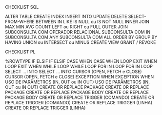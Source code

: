 CHECKLIST SQL

ALTER TABLE
CREATE INDEX
INSERT INTO
UPDATE
DELETE 
SELECT-FROM-WHERE
BETWEEN
IN
LIKE
IS NULL ou IS NOT NULL
INNER JOIN
MAX
MIN
AVG
COUNT
LEFT ou RIGHT ou FULL OUTER JOIN 
SUBCONSULTA COM OPERADOR RELACIONAL
SUBCONSULTA COM IN
SUBCONSULTA COM ANY
SUBCONSULTA COM ALL
ORDER BY
GROUP BY
HAVING
UNION ou INTERSECT ou MINUS
CREATE VIEW
GRANT / REVOKE




CHECKLIST PL

%ROWTYPE
IF ELSIF
IF ELSIF
CASE WHEN
CASE WHEN
LOOP EXIT WHEN
LOOP EXIT WHEN
WHILE LOOP
WHILE LOOP
FOR IN LOOP
FOR IN LOOP
SELECT … INTO
SELECT … INTO
CURSOR (OPEN, FETCH e CLOSE)
CURSOR (OPEN, FETCH e CLOSE)
EXCEPTION WHEN
EXCEPTION WHEN
USO DE PARÂMETROS (IN, OUT ou IN OUT)
USO DE PARÂMETROS (IN, OUT ou IN OUT)
CREATE OR REPLACE PACKAGE
CREATE OR REPLACE PACKAGE
CREATE OR REPLACE PACKAGE BODY
CREATE OR REPLACE PACKAGE BODY
CREATE OR REPLACE TRIGGER (COMANDO)
CREATE OR REPLACE TRIGGER (COMANDO)
CREATE OR REPLACE TRIGGER (LINHA)
CREATE OR REPLACE TRIGGER (LINHA)